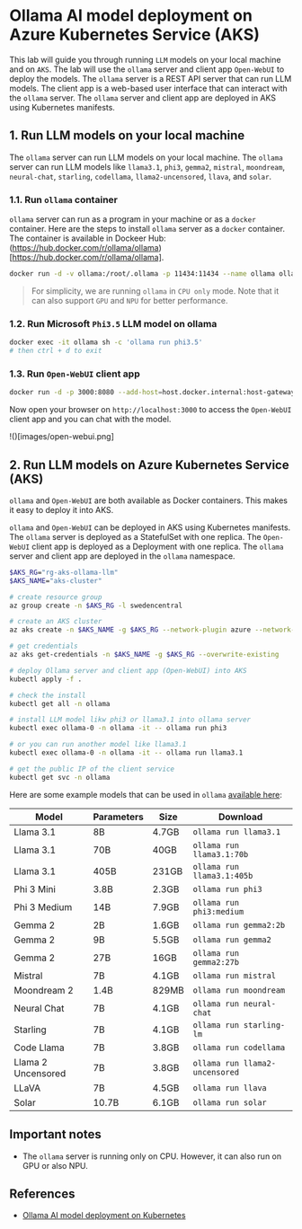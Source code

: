 # Ollama AI model deployment on Azure Kubernetes Service (AKS)

This lab will guide you through running `LLM` models on your local machine and on `AKS`. The lab will use the `ollama` server and client app `Open-WebUI` to deploy the models. The `ollama` server is a REST API server that can run LLM models. The client app is a web-based user interface that can interact with the `ollama` server. The `ollama` server and client app are deployed in AKS using Kubernetes manifests.

## 1. Run LLM models on your local machine

The `ollama` server can run LLM models on your local machine. The `ollama` server can run LLM models like `llama3.1`, `phi3`, `gemma2`, `mistral`, `moondream`, `neural-chat`, `starling`, `codellama`, `llama2-uncensored`, `llava`, and `solar`.

### 1.1. Run `ollama` container

`ollama` server can run as a program in your machine or as a `docker` container. Here are the steps to install `ollama` server as a `docker` container. The container is available in Dockeer Hub: (https://hub.docker.com/r/ollama/ollama)[https://hub.docker.com/r/ollama/ollama].

```sh
docker run -d -v ollama:/root/.ollama -p 11434:11434 --name ollama ollama/ollama
```

> For simplicity, we are running `ollama` in `CPU only` mode. Note that it can also support `GPU` and `NPU` for better performance.

### 1.2. Run Microsoft `Phi3.5` LLM model on ollama

```sh
docker exec -it ollama sh -c 'ollama run phi3.5'
# then ctrl + d to exit
```

### 1.3. Run `Open-WebUI` client app

```sh
docker run -d -p 3000:8080 --add-host=host.docker.internal:host-gateway -v open-webui:/app/backend/data -e WEBUI_AUTH=False --name open-webui --restart always ghcr.io/open-webui/open-webui:main
```

Now open your browser on `http://localhost:3000` to access the `Open-WebUI` client app and you can chat with the model.

!()[images/open-webui.png]

## 2. Run LLM models on Azure Kubernetes Service (AKS)

`ollama` and `Open-WebUI` are both available as Docker containers. This makes it easy to deploy it into AKS.

`ollama` and `Open-WebUI` can be deployed in AKS using Kubernetes manifests. The `ollama` server is deployed as a StatefulSet with one replica. The `Open-WebUI` client app is deployed as a Deployment with one replica. The `ollama` server and client app are deployed in the `ollama` namespace.

```sh
$AKS_RG="rg-aks-ollama-llm"
$AKS_NAME="aks-cluster"

# create resource group
az group create -n $AKS_RG -l swedencentral

# create an AKS cluster 
az aks create -n $AKS_NAME -g $AKS_RG --network-plugin azure --network-plugin-mode overlay -k 1.30.3 --node-vm-size Standard_D4s_v5

# get credentials
az aks get-credentials -n $AKS_NAME -g $AKS_RG --overwrite-existing

# deploy Ollama server and client app (Open-WebUI) into AKS
kubectl apply -f .

# check the install
kubectl get all -n ollama

# install LLM model likw phi3 or llama3.1 into ollama server
kubectl exec ollama-0 -n ollama -it -- ollama run phi3

# or you can run another model like llama3.1
kubectl exec ollama-0 -n ollama -it -- ollama run llama3.1

# get the public IP of the client service
kubectl get svc -n ollama
```

Here are some example models that can be used in `ollama` [available here](https://github.com/ollama/ollama/blob/main/README.md#model-library):

| Model              | Parameters | Size  | Download                       |
| ------------------ | ---------- | ----- | ------------------------------ |
| Llama 3.1          | 8B         | 4.7GB | `ollama run llama3.1`          |
| Llama 3.1          | 70B        | 40GB  | `ollama run llama3.1:70b`      |
| Llama 3.1          | 405B       | 231GB | `ollama run llama3.1:405b`     |
| Phi 3 Mini         | 3.8B       | 2.3GB | `ollama run phi3`              |
| Phi 3 Medium       | 14B        | 7.9GB | `ollama run phi3:medium`       |
| Gemma 2            | 2B         | 1.6GB | `ollama run gemma2:2b`         |
| Gemma 2            | 9B         | 5.5GB | `ollama run gemma2`            |
| Gemma 2            | 27B        | 16GB  | `ollama run gemma2:27b`        |
| Mistral            | 7B         | 4.1GB | `ollama run mistral`           |
| Moondream 2        | 1.4B       | 829MB | `ollama run moondream`         |
| Neural Chat        | 7B         | 4.1GB | `ollama run neural-chat`       |
| Starling           | 7B         | 4.1GB | `ollama run starling-lm`       |
| Code Llama         | 7B         | 3.8GB | `ollama run codellama`         |
| Llama 2 Uncensored | 7B         | 3.8GB | `ollama run llama2-uncensored` |
| LLaVA              | 7B         | 4.5GB | `ollama run llava`             |
| Solar              | 10.7B      | 6.1GB | `ollama run solar`             |

## Important notes

- The `ollama` server is running only on CPU. However, it can also run on GPU or also NPU.

## References

- [Ollama AI model deployment on Kubernetes](
https://github.com/open-webui/open-webui/tree/main/kubernetes/manifest/base)